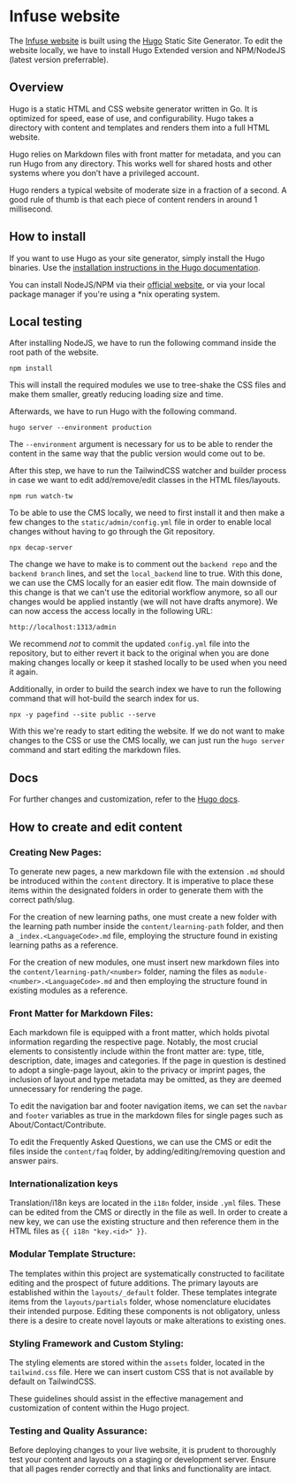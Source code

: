 # Infuse website

The [Infuse website](https://infuse.quest) is built using the [Hugo](https://gohugo.io) Static Site Generator.
To edit the website locally, we have to install Hugo Extended version and NPM/NodeJS (latest version preferrable).

## Overview

Hugo is a static HTML and CSS website generator written in Go. It is optimized for speed, ease of use, and configurability. Hugo takes a directory with content and templates and renders them into a full HTML website.

Hugo relies on Markdown files with front matter for metadata, and you can run Hugo from any directory. This works well for shared hosts and other systems where you don’t have a privileged account.

Hugo renders a typical website of moderate size in a fraction of a second. A good rule of thumb is that each piece of content renders in around 1 millisecond.

## How to install

If you want to use Hugo as your site generator, simply install the Hugo binaries. Use the [installation instructions in the Hugo documentation](https://gohugo.io/getting-started/installing/).

You can install NodeJS/NPM via their [official website](https://nodejs.org/en/download/), or via your local package manager if you're using a *nix operating system.

## Local testing

After installing NodeJS, we have to run the following command inside the root path of the website.

`npm install`

This will install the required modules we use to tree-shake the CSS files and make them smaller, greatly reducing loading size and time.

Afterwards, we have to run Hugo with the following command.

`hugo server --environment production`

The `--environment` argument is necessary for us to be able to render the content in the same way that the public version would come out to be.

After this step, we have to run the TailwindCSS watcher and builder process in case we want to edit add/remove/edit classes in the HTML files/layouts. 

`npm run watch-tw`

To be able to use the CMS locally, we need to first install it and then make a few changes to the `static/admin/config.yml` file in order to enable local changes without having to go through the Git repository.

`npx decap-server`

The change we have to make is to comment out the `backend repo` and the `backend branch` lines, and set the `local_backend` line to true. With this done, we can use the CMS locally for an easier edit flow. The main downside of this change is that we can't use the editorial workflow anymore, so all our changes would be applied instantly (we will not have drafts anymore). We can now access the access locally in the following URL:

`http://localhost:1313/admin`

We recommend *not* to commit the updated `config.yml` file into the repository, but to either revert it back to the original when you are done making changes locally or keep it stashed locally to be used when you need it again.

Additionally, in order to build the search index we have to run the following command that will hot-build the search index for us.

`npx -y pagefind --site public --serve`

With this we're ready to start editing the website. If we do not want to make changes to the CSS or use the CMS locally, we can just run the `hugo server` command and start editing the markdown files.

## Docs

For further changes and customization, refer to the [Hugo docs](https://gohugo.io/documentation/).

## How to create and edit content

### Creating New Pages:

To generate new pages, a new markdown file with the extension `.md` should be introduced within the `content` directory. It is imperative to place these items within the designated folders in order to generate them with the correct path/slug.

For the creation of new learning paths, one must create a new folder with the learning path number inside the `content/learning-path` folder, and then a `_index.<LanguageCode>.md` file, employing the structure found in existing learning paths as a reference.

For the creation of new modules, one must insert new markdown files into the `content/learning-path/<number>` folder, naming the files as `module-<number>.<LanguageCode>.md` and then employing the structure found in existing modules as a reference.

### Front Matter for Markdown Files:

Each markdown file is equipped with a front matter, which holds pivotal information regarding the respective page. Notably, the most crucial elements to consistently include within the front matter are: type, title, description, date, images and categories. If the page in question is destined to adopt a single-page layout, akin to the privacy or imprint pages, the inclusion of layout and type metadata may be omitted, as they are deemed unnecessary for rendering the page.

To edit the navigation bar and footer navigation items, we can set the `navbar` and `footer` variables as true in the markdown files for single pages such as About/Contact/Contribute.

To edit the Frequently Asked Questions, we can use the CMS or edit the files inside the `content/faq` folder, by adding/editing/removing question and answer pairs.

### Internationalization keys

Translation/i18n keys are located in the `i18n` folder, inside `.yml` files. These can be edited from the CMS or directly in the file as well. In order to create a new key, we can use the existing structure and then reference them in the HTML files as `{{ i18n "key.<id>" }}`.

### Modular Template Structure:

The templates within this project are systematically constructed to facilitate editing and the prospect of future additions. The primary layouts are established within the `layouts/_default` folder. These templates integrate items from the `layouts/partials` folder, whose nomenclature elucidates their intended purpose. Editing these components is not obligatory, unless there is a desire to create novel layouts or make alterations to existing ones.

### Styling Framework and Custom Styling:

The styling elements are stored within the `assets` folder, located in the `tailwind.css` file. Here we can insert custom CSS that is not available by default on TailwindCSS.

These guidelines should assist in the effective management and customization of content within the Hugo project.

### Testing and Quality Assurance:

Before deploying changes to your live website, it is prudent to thoroughly test your content and layouts on a staging or development server. Ensure that all pages render correctly and that links and functionality are intact.
